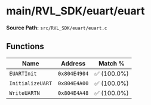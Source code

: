 # main/RVL_SDK/euart/euart

**Source Path:** `src/RVL_SDK/euart/euart.c`

## Functions

| Name | Address | Match % |
|------|---------|---------|
| `EUARTInit` | `0x804E4904` | :white_check_mark: (100.0%) |
| `InitializeUART` | `0x804E4A00` | :white_check_mark: (100.0%) |
| `WriteUARTN` | `0x804E4A48` | :white_check_mark: (100.0%) |